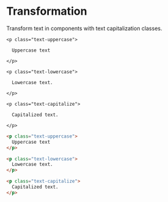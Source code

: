 # Transformation

Transform text in components with text capitalization classes.

<div class="panel flush-bottom">

  <div class="panel-cell">

    <p class="text-uppercase">

      Uppercase text

    </p>

    <p class="text-lowercase">

      Lowercase text.

    </p>

    <p class="text-capitalize">

      Capitalized text.

    </p>

  </div>

  <div class="panel-cell panel-cell-light panel-cell-code-block" markdown="1">

```html
<p class="text-uppercase">
  Uppercase text
</p>

<p class="text-lowercase">
  Lowercase text.
</p>

<p class="text-capitalize">
  Capitalized text.
</p>
```

  </div>

</div>
